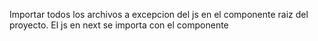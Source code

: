 Importar todos los archivos a excepcion del js en el componente raiz del proyecto. El js en next se importa con el componente <Script src=''> al final del renderizado del componente raiz